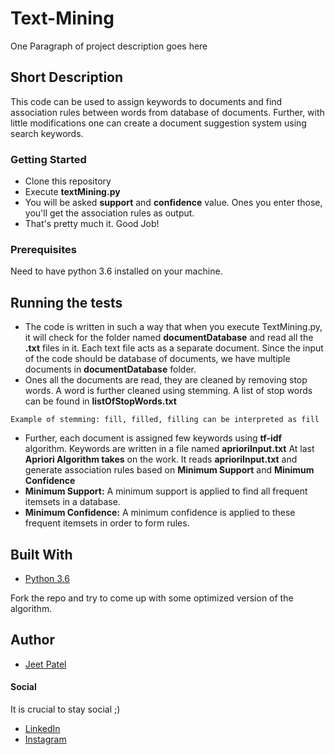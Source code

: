 # Text-Mining

One Paragraph of project description goes here

## Short Description

This code can be used to assign keywords to documents and find association rules between words from database of documents. Further, with little modifications one can create a document suggestion system using search keywords.

### Getting Started

* Clone this repository 
* Execute **textMining.py**
* You will be asked **support** and **confidence** value. Ones you enter those, you'll get the association rules as output.
* That's pretty much it. Good Job!

### Prerequisites

Need to have python 3.6 installed on your machine.

## Running the tests

* The code is written in such a way that when you execute TextMining.py, it will check for the folder named **documentDatabase** and read all the **.txt** files in it. Each text file acts as a separate document. Since the input of the code should be database of documents, we have multiple documents in **documentDatabase** folder.
* Ones all the documents are read, they are cleaned by removing stop words. A word is further cleaned using stemming. A list of stop words can be found in **listOfStopWords.txt**
```
Example of stemming: fill, filled, filling can be interpreted as fill
```
* Further, each document is assigned few keywords using **tf-idf** algorithm. Keywords are written in a file named **aprioriInput.txt** 
At last **Apriori Algorithm takes** on the work. It reads **aprioriInput.txt** and generate association rules based on **Minimum Support** and **Minimum Confidence**
* **Minimum Support:** A minimum support is applied to find all frequent itemsets in a database.
* **Minimum Confidence:** A minimum confidence is applied to these frequent itemsets in order to form rules.


## Built With

* [Python 3.6](https://www.python.org/downloads/release/python-360/)


Fork the repo and try to come up with some optimized version of the algorithm.

## Author

* [Jeet Patel](https://github.com/MrPatel95)


#### Social
It is crucial to stay social ;)
* [LinkedIn](https://www.linkedin.com/in/jeet-patel-13aa27113/)
* [Instagram](https://instagram.com/gujju.chokro/)

